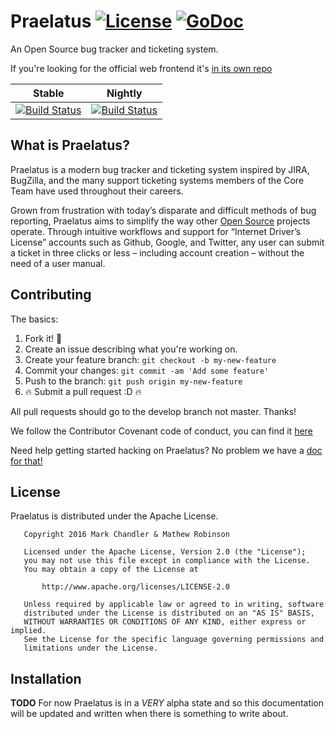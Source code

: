 # Praelatus [![License](https://img.shields.io/badge/license-Apache-blue.svg)](https://github.com/chasinglogic/praelatus/blob/master/LICENSE) [![GoDoc](https://godoc.org/github.com/praelatus/backend?status.svg)](https://godoc.org/github.com/praelatus/backend)
An Open Source bug tracker and ticketing system.

If you're looking for the official web frontend it's
[in its own repo](https://github.com/praelatus/frontend)

| Stable | Nightly |
|:------:|:-------:|
| [![Build Status](https://travis-ci.org/praelatus/backend.svg?branch=master)](https://travis-ci.org/praelatus/backend) | [![Build Status](https://travis-ci.org/praelatus/backend.svg?branch=develop)](https://travis-ci.org/praelatus/backend) |

## What is Praelatus?

Praelatus is a modern bug tracker and ticketing system inspired by JIRA, BugZilla, and the many support ticketing systems members of the Core Team have used throughout their careers.

Grown from frustration with today’s disparate and difficult methods of bug reporting, Praelatus aims to simplify the way other [Open Source](https://opensource.org/) projects operate. Through intuitive workflows and support for “Internet Driver’s License” accounts such as Github, Google, and Twitter, any user can submit a ticket in three clicks or less – including account creation – without the need of a user manual.

## Contributing

The basics:

1. Fork it! :fork_and_knife:
2. Create an issue describing what you're working on.
3. Create your feature branch: `git checkout -b my-new-feature`
4. Commit your changes: `git commit -am 'Add some feature'`
5. Push to the branch: `git push origin my-new-feature`
6. :fire: Submit a pull request :D :fire:

All pull requests should go to the develop branch not master. Thanks!

We follow the Contributor Covenant code of conduct, you can find it
[here](https://github.com/chasinglogic/praelatus/blob/master/CODE_OF_CONDUCT.md)

Need help getting started hacking on Praelatus? No problem we have a
[doc for that!](https://github.com/praelatus/backend/blob/develop/CONTRIBUTING.md)

## License

Praelatus is distributed under the Apache License.

```
   Copyright 2016 Mark Chandler & Mathew Robinson

   Licensed under the Apache License, Version 2.0 (the "License");
   you may not use this file except in compliance with the License.
   You may obtain a copy of the License at

       http://www.apache.org/licenses/LICENSE-2.0

   Unless required by applicable law or agreed to in writing, software
   distributed under the License is distributed on an "AS IS" BASIS,
   WITHOUT WARRANTIES OR CONDITIONS OF ANY KIND, either express or implied.
   See the License for the specific language governing permissions and
   limitations under the License.
```

## Installation

**TODO** For now Praelatus is in a *VERY* alpha state and so this documentation
will be updated and written when there is something to write about.
